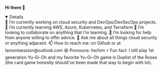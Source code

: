<strong>Hi there 👋</strong>

<!--
**lamontsession/lamontsession** is a ✨ _special_ ✨ repository because its `README.md` (this file) appears on your GitHub profile.

Here are some ideas to get you started:
-->

<details open>
🔭 I’m currently working on cloud security and DevOps/DevSecOps projects.
🌱 I’m currently learning AWS, Azure, Kubernetes, and Terraform
👯 I’m looking to collaborate on anything that I'm learning.
🤔 I’m looking for help from anyone willing to offer advice.
💬 Ask me about all things cloud security or anything adjacent. 
📫 How to reach me: on Github or at lamontsession@outlook.com
😄 Pronouns: he/him
⚡ Fun fact: I still play 1st generation Yu-Gi-Oh and my favorite Yu-Gi-Oh game is Duelist of the Roses (the card game honestly should've been made that way to begin with lol).

</details>


